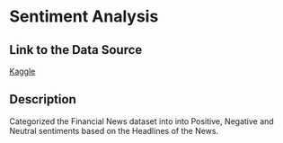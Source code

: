 # Sentiment Analysis

## Link to the Data Source
[Kaggle](https://www.kaggle.com/ankurzing/sentiment-analysis-for-financial-news)

## Description
Categorized the Financial News dataset into into Positive, Negative and Neutral sentiments based on the Headlines of the News.  
 
